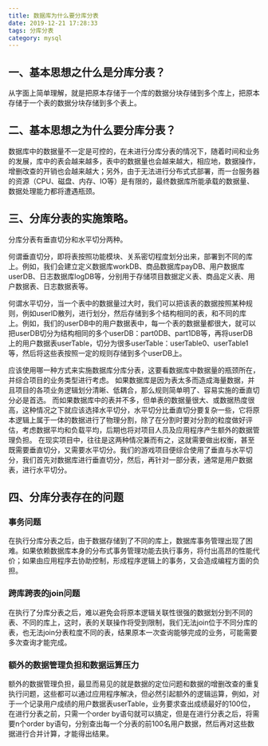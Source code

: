 ```yaml
---
title: 数据库为什么要分库分表
date: 2019-12-21 17:28:33
tags: 分库分表
category: mysql
---
```


## 一、基本思想之什么是分库分表？

从字面上简单理解，就是把原本存储于一个库的数据分块存储到多个库上，把原本存储于一个表的数据分块存储到多个表上。

## 二、基本思想之为什么要分库分表？

数据库中的数据量不一定是可控的，在未进行分库分表的情况下，随着时间和业务的发展，库中的表会越来越多，表中的数据量也会越来越大，相应地，数据操作，增删改查的开销也会越来越大；另外，由于无法进行分布式式部署，而一台服务器的资源（CPU、磁盘、内存、IO等）是有限的，最终数据库所能承载的数据量、数据处理能力都将遭遇瓶颈。
## 三、分库分表的实施策略。
分库分表有垂直切分和水平切分两种。

何谓垂直切分，即将表按照功能模块、关系密切程度划分出来，部署到不同的库上。例如，我们会建立定义数据库workDB、商品数据库payDB、用户数据库userDB、日志数据库logDB等，分别用于存储项目数据定义表、商品定义表、用户数据表、日志数据表等。

何谓水平切分，当一个表中的数据量过大时，我们可以把该表的数据按照某种规则，例如userID散列，进行划分，然后存储到多个结构相同的表，和不同的库上。例如，我们的userDB中的用户数据表中，每一个表的数据量都很大，就可以把userDB切分为结构相同的多个userDB：part0DB、part1DB等，再将userDB上的用户数据表userTable，切分为很多userTable：userTable0、userTable1等，然后将这些表按照一定的规则存储到多个userDB上。

应该使用哪一种方式来实施数据库分库分表，这要看数据库中数据量的瓶颈所在，并综合项目的业务类型进行考虑。
如果数据库是因为表太多而造成海量数据，并且项目的各项业务逻辑划分清晰、低耦合，那么规则简单明了、容易实施的垂直切分必是首选。
而如果数据库中的表并不多，但单表的数据量很大、或数据热度很高，这种情况之下就应该选择水平切分，水平切分比垂直切分要复杂一些，它将原本逻辑上属于一体的数据进行了物理分割，除了在分割时要对分割的粒度做好评估，考虑数据平均和负载平均，后期也将对项目人员及应用程序产生额外的数据管理负担。
在现实项目中，往往是这两种情况兼而有之，这就需要做出权衡，甚至既需要垂直切分，又需要水平切分。我们的游戏项目便综合使用了垂直与水平切分，我们首先对数据库进行垂直切分，然后，再针对一部分表，通常是用户数据表，进行水平切分。

## 四、分库分表存在的问题
### 事务问题 

在执行分库分表之后，由于数据存储到了不同的库上，数据库事务管理出现了困难。如果依赖数据库本身的分布式事务管理功能去执行事务，将付出高昂的性能代价；如果由应用程序去协助控制，形成程序逻辑上的事务，又会造成编程方面的负担。

### 跨库跨表的join问题 

在执行了分库分表之后，难以避免会将原本逻辑关联性很强的数据划分到不同的表、不同的库上，这时，表的关联操作将受到限制，我们无法join位于不同分库的表，也无法join分表粒度不同的表，结果原本一次查询能够完成的业务，可能需要多次查询才能完成。

### 额外的数据管理负担和数据运算压力

额外的数据管理负担，最显而易见的就是数据的定位问题和数据的增删改查的重复执行问题，这些都可以通过应用程序解决，但必然引起额外的逻辑运算，例如，对于一个记录用户成绩的用户数据表userTable，业务要求查出成绩最好的100位，在进行分表之前，只需一个order by语句就可以搞定，但是在进行分表之后，将需要n个order by语句，分别查出每一个分表的前100名用户数据，然后再对这些数据进行合并计算，才能得出结果。